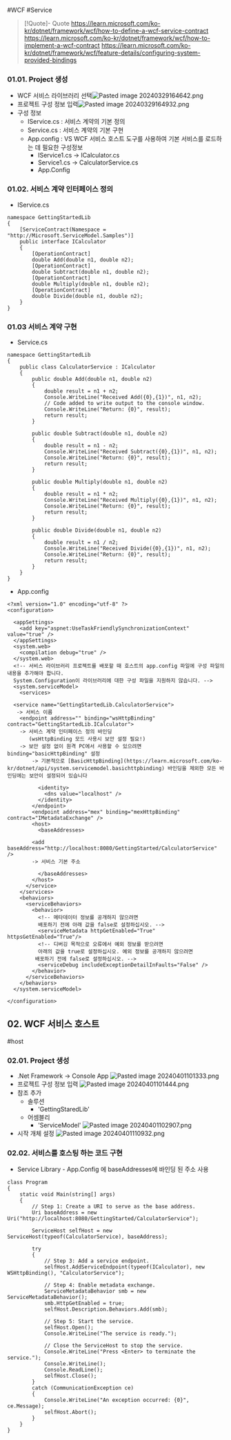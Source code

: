 #WCF #Service

> [!Quote]- Quote
> https://learn.microsoft.com/ko-kr/dotnet/framework/wcf/how-to-define-a-wcf-service-contract
> https://learn.microsoft.com/ko-kr/dotnet/framework/wcf/how-to-implement-a-wcf-contract
> https://learn.microsoft.com/ko-kr/dotnet/framework/wcf/feature-details/configuring-system-provided-bindings
### 01.01. Project 생성
- WCF 서비스 라이브러리 선택![Pasted image 20240329164642.png](attachments/Pasted%20image%2020240329164642.png)
- 프로젝트 구성 정보 입력![Pasted image 20240329164932.png](attachments/Pasted%20image%2020240329164932.png)
- 구성 정보
	- IService.cs : 서비스 계약의 기본 정의
	- Service.cs : 서비스 계약의 기본 구현
	- App.config : VS WCF 서비스 호스트 도구를 사용하여 기본 서비스를 로드하는 데 필요한 구성정보
		- IService1.cs -> ICalculator.cs
		- Service1.cs -> CalculatorService.cs
		- App.Config
### 01.02. 서비스 계약 인터페이스 정의
- IService.cs
```
namespace GettingStartedLib
{
    [ServiceContract(Namespace = "http://Microsoft.ServiceModel.Samples")]
    public interface ICalculator
    {
        [OperationContract]
        double Add(double n1, double n2);
        [OperationContract]
        double Subtract(double n1, double n2);
        [OperationContract]
        double Multiply(double n1, double n2);
        [OperationContract]
        double Divide(double n1, double n2);
    }
}
```
### 01.03 서비스 계약 구현
- Service.cs
```
namespace GettingStartedLib
{
    public class CalculatorService : ICalculator
    {
        public double Add(double n1, double n2)
        {
            double result = n1 + n2;
            Console.WriteLine("Received Add({0},{1})", n1, n2);
            // Code added to write output to the console window.
            Console.WriteLine("Return: {0}", result);
            return result;
        }

        public double Subtract(double n1, double n2)
        {
            double result = n1 - n2;
            Console.WriteLine("Received Subtract({0},{1})", n1, n2);
            Console.WriteLine("Return: {0}", result);
            return result;
        }

        public double Multiply(double n1, double n2)
        {
            double result = n1 * n2;
            Console.WriteLine("Received Multiply({0},{1})", n1, n2);
            Console.WriteLine("Return: {0}", result);
            return result;
        }

        public double Divide(double n1, double n2)
        {
            double result = n1 / n2;
            Console.WriteLine("Received Divide({0},{1})", n1, n2);
            Console.WriteLine("Return: {0}", result);
            return result;
        }
    }
}
```
- App.config
```
<?xml version="1.0" encoding="utf-8" ?>
<configuration>

  <appSettings>
    <add key="aspnet:UseTaskFriendlySynchronizationContext" value="true" />
  </appSettings>
  <system.web>
    <compilation debug="true" />
  </system.web>
  <!-- 서비스 라이브러리 프로젝트를 배포할 때 호스트의 app.config 파일에 구성 파일의 내용을 추가해야 합니다. 
  System.Configuration이 라이브러리에 대한 구성 파일을 지원하지 않습니다. -->
  <system.serviceModel>
    <services>
```
      <service name="GettingStartedLib.CalculatorService">
       -> 서비스 이름
        <endpoint address="" binding="wsHttpBinding" contract="GettingStartedLib.ICalculator">
        -> 서비스 계약 인터페이스 정의 바인딩
	       (wsHttpBinding 모드 사용시 보안 설정 필요!)
        -> 보안 설정 없이 원격 PC에서 사용할 수 있으려면 binding="basicHttpBinding" 설정
            -> 기본적으로 [BasicHttpBinding](https://learn.microsoft.com/ko-kr/dotnet/api/system.servicemodel.basichttpbinding) 바인딩을 제외한 모든 바인딩에는 보안이 설정되어 있습니다
```
          <identity>
            <dns value="localhost" />
          </identity>
        </endpoint>
        <endpoint address="mex" binding="mexHttpBinding" contract="IMetadataExchange" />
        <host>
          <baseAddresses>
```
            <add baseAddress="http://localhost:8080/GettingStarted/CalculatorService" />
            -> 서비스 기본 주소
```
          </baseAddresses>
        </host>
      </service>
    </services>
    <behaviors>
      <serviceBehaviors>
        <behavior>
          <!-- 메타데이터 정보를 공개하지 않으려면 
          배포하기 전에 아래 값을 false로 설정하십시오. -->
          <serviceMetadata httpGetEnabled="True" httpsGetEnabled="True"/>
          <!-- 디버깅 목적으로 오류에서 예외 정보를 받으려면 
          아래의 값을 true로 설정하십시오. 예외 정보를 공개하지 않으려면 
         배포하기 전에 false로 설정하십시오. -->
          <serviceDebug includeExceptionDetailInFaults="False" />
        </behavior>
      </serviceBehaviors>
    </behaviors>
  </system.serviceModel>

</configuration>
```
## 02. WCF 서비스 호스트
#host
### 02.01. Project 생성
- .Net Framework -> Console App
	![Pasted image 20240401101333.png](attachments/Pasted%20image%2020240401101333.png)
- 프로젝트 구성 정보 입력
	![Pasted image 20240401101444.png](attachments/Pasted%20image%2020240401101444.png)
- 참조 추가
	- 솔루션
		- 'GettingStaredLib'
	- 어셈블리
		- 'ServiceModel'
	![Pasted image 20240401102907.png](attachments/Pasted%20image%2020240401102907.png)
- 시작 개체 설정
	![Pasted image 20240401110932.png](attachments/Pasted%20image%2020240401110932.png)
	
### 02.02. 서비스를 호스팅 하는 코드 구현
- Service Library - App.Config 에 baseAddresses에 바인딩 된 주소 사용
```
class Program
{
	static void Main(string[] args)
	{
		// Step 1: Create a URI to serve as the base address.
		Uri baseAddress = new Uri("http://localhost:8080/GettingStarted/CalculatorService");

		ServiceHost selfHost = new ServiceHost(typeof(CalculatorService), baseAddress);

		try
		{
			// Step 3: Add a service endpoint.
			selfHost.AddServiceEndpoint(typeof(ICalculator), new WSHttpBinding(), "CalculatorService");

			// Step 4: Enable metadata exchange.
			ServiceMetadataBehavior smb = new ServiceMetadataBehavior();
			smb.HttpGetEnabled = true;
			selfHost.Description.Behaviors.Add(smb);

			// Step 5: Start the service.
			selfHost.Open();
			Console.WriteLine("The service is ready.");

			// Close the ServiceHost to stop the service.
			Console.WriteLine("Press <Enter> to terminate the service.");
			Console.WriteLine();
			Console.ReadLine();
			selfHost.Close();
		}
		catch (CommunicationException ce)
		{
			Console.WriteLine("An exception occurred: {0}", ce.Message);
			selfHost.Abort();
		}
	}
}
```